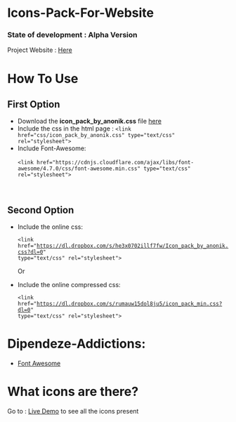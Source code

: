 # Icons-Pack-For-Website

<h3>State of development : <b>Alpha Version </b></h3>
Project Website : <a href="https://anonik9900.github.io/Icons-Pack-For-Website/">Here</a>

# How To Use

<h2>First Option</h2>
<ul>
  <li>Download the <b>icon_pack_by_anonik.css</b> file <a href="https://github.com/anonik9900/Icons-Pack-For-Website/releases">here</a></li>
  <li>Include the css in the html page :
    <code>&lt;link href="css/icon_pack_by_anonik.css" type="text/css" rel="stylesheet"></code></li>
  <li>Include Font-Awesome:<br>
    <code>
&lt;link href="https://cdnjs.cloudflare.com/ajax/libs/font-awesome/4.7.0/css/font-awesome.min.css" type="text/css" rel="stylesheet"></code></li>
    </ul>
    
 <br>
 
 <h2>Second Option</h2>
 <ul>
  <li>Include the online css:
    
 <code>&lt;link href="https://dl.dropbox.com/s/he3x0702illf7fw/Icon_pack_by_anonik.css?dl=0" type="text/css" rel="stylesheet"></code></li>
  
  Or
  
  <li>Include the online compressed css:
  
  <code>&lt;link href="https://dl.dropbox.com/s/rumauw15dol8ju5/icon_pack_min.css?dl=0" type="text/css" rel="stylesheet"></code></li>

</ul>

# Dipendeze-Addictions:

<ul>
  <li><a href="https://cdnjs.cloudflare.com/ajax/libs/font-awesome/4.7.0/css/font-awesome.min.css">Font Awesome</a></li>
  </ul>

# What icons are there?

Go to : <a href="http://repo.altervista.org/template/iconpack">Live Demo</a> to see all the icons present

